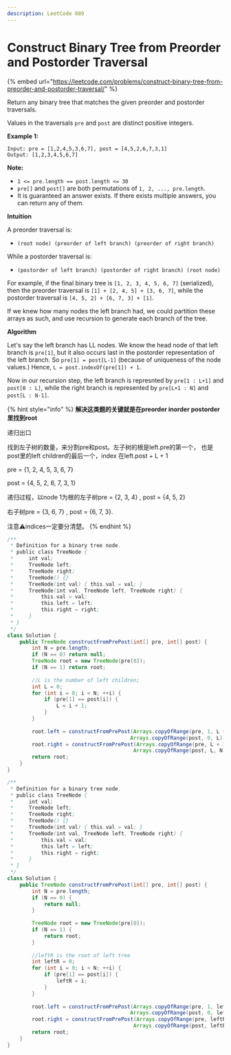```yaml
---
description: LeetCode 889
---
```


# Construct Binary Tree from Preorder and Postorder Traversal

{% embed url="https://leetcode.com/problems/construct-binary-tree-from-preorder-and-postorder-traversal/" %}



Return any binary tree that matches the given preorder and postorder traversals.

Values in the traversals `pre` and `post` are distinct positive integers.

**Example 1:**

```
Input: pre = [1,2,4,5,3,6,7], post = [4,5,2,6,7,3,1]
Output: [1,2,3,4,5,6,7]
```

**Note:**

* `1 <= pre.length == post.length <= 30`
* `pre[]` and `post[]` are both permutations of `1, 2, ..., pre.length`.
* It is guaranteed an answer exists. If there exists multiple answers, you can return any of them.

**Intuition**

A preorder traversal is:

* `(root node) (preorder of left branch) (preorder of right branch)`

While a postorder traversal is:

* `(postorder of left branch) (postorder of right branch) (root node)`

For example, if the final binary tree is `[1, 2, 3, 4, 5, 6, 7]` (serialized), then the preorder traversal is `[1] + [2, 4, 5] + [3, 6, 7]`, while the postorder traversal is `[4, 5, 2] + [6, 7, 3] + [1]`.

If we knew how many nodes the left branch had, we could partition these arrays as such, and use recursion to generate each branch of the tree.

**Algorithm**

Let's say the left branch has LL nodes. We know the head node of that left branch is `pre[1]`, but it also occurs last in the postorder representation of the left branch. So `pre[1] = post[L-1]` (because of uniqueness of the node values.) Hence, `L = post.indexOf(pre[1]) + 1`.

Now in our recursion step, the left branch is represnted by `pre[1 : L+1]` and `post[0 : L]`, while the right branch is represented by `pre[L+1 : N]` and `post[L : N-1]`.

{% hint style="info" %}
**解决这类题的关键就是在preorder inorder postorder里找到root**

递归出口

找到左子树的数量，来分割pre和post。左子树的根是left.pre的第一个， 也是post里的left children的最后一个，index 在left.post + L + 1

pre  =  {1, 2, 4, 5, 3, 6, 7}

post = {4, 5, 2, 6, 7, 3, 1}

递归过程，以node 1为根的左子树pre = {2, 3, 4} , post = {4, 5, 2}

右子树pre = {3, 6, 7} , post = {6, 7, 3}.

注意⚠️indices一定要分清楚。
{% endhint %}

```java
/**
 * Definition for a binary tree node.
 * public class TreeNode {
 *     int val;
 *     TreeNode left;
 *     TreeNode right;
 *     TreeNode() {}
 *     TreeNode(int val) { this.val = val; }
 *     TreeNode(int val, TreeNode left, TreeNode right) {
 *         this.val = val;
 *         this.left = left;
 *         this.right = right;
 *     }
 * }
 */
class Solution {
    public TreeNode constructFromPrePost(int[] pre, int[] post) {
        int N = pre.length;
        if (N == 0) return null;
        TreeNode root = new TreeNode(pre[0]);
        if (N == 1) return root;
        
        //L is the number of left children;
        int L = 0;
        for (int i = 0; i < N; ++i) {
            if (pre[1] == post[i]) {
                L = i + 1;
            }
        }
        
        root.left = constructFromPrePost(Arrays.copyOfRange(pre, 1, L + 1),
                                        Arrays.copyOfRange(post, 0, L));
        root.right = constructFromPrePost(Arrays.copyOfRange(pre, L + 1, N),
                                         Arrays.copyOfRange(post, L, N - 1));
        return root;
    }
}
```

```java
/**
 * Definition for a binary tree node.
 * public class TreeNode {
 *     int val;
 *     TreeNode left;
 *     TreeNode right;
 *     TreeNode() {}
 *     TreeNode(int val) { this.val = val; }
 *     TreeNode(int val, TreeNode left, TreeNode right) {
 *         this.val = val;
 *         this.left = left;
 *         this.right = right;
 *     }
 * }
 */
class Solution {
    public TreeNode constructFromPrePost(int[] pre, int[] post) {
        int N = pre.length;
        if (N == 0) {
            return null;
        }
        
        TreeNode root = new TreeNode(pre[0]);
        if (N == 1) {
            return root;
        }
        
        //leftR is the root of left tree
        int leftR = 0;
        for (int i = 0; i < N; ++i) {
            if (pre[1] == post[i]) {
                leftR = i;
            }
        }
        
        root.left = constructFromPrePost(Arrays.copyOfRange(pre, 1, leftR + 2),
                                        Arrays.copyOfRange(post, 0, leftR + 1));
        root.right = constructFromPrePost(Arrays.copyOfRange(pre, leftR + 2, N),
                                         Arrays.copyOfRange(post, leftR + 1, N - 1));
        return root;
    }
}
```

